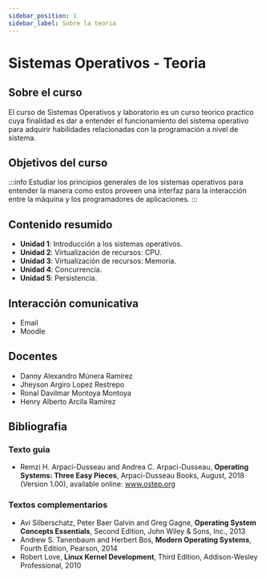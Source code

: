 ```yaml
---
sidebar_position: 1
sidebar_label: Sobre la teoria
---
```


# Sistemas Operativos - Teoria


## Sobre el curso

El curso de Sistemas Operativos y laboratorio es un curso teorico practico cuya finalidad es dar a entender el funcionamiento del sistema operativo para adquirir habilidades relacionadas con la programación a nivel de sistema.

## Objetivos del curso

:::info
Estudiar los principios generales de los sistemas operativos para entender la manera como estos proveen una interfaz para la interacción entre la máquina y los programadores de aplicaciones.
:::

## Contenido resumido

* **Unidad 1**: Introducción a los sistemas operativos.
* **Unidad 2**: Virtualización de recursos: CPU.
* **Unidad 3**: Virtualización de recursos: Memoria.
* **Unidad 4**: Concurrencia.
* **Unidad 5**: Persistencia.

## Interacción comunicativa

* Email
* Moodle

## Docentes

* Danny Alexandro Múnera Ramírez
* Jheyson Argiro Lopez Restrepo
* Ronal Davilmar Montoya Montoya
* Henry Alberto Arcila Ramírez

## Bibliografia

### Texto guia

* Remzi H. Arpaci-Dusseau and Andrea C. Arpaci-Dusseau, **Operating Systems: Three Easy Pieces**, Arpaci-Dusseau Books, August, 2018 (Version 1.00), available online: www.ostep.org 

### Textos complementarios

* Avi Silberschatz, Peter Baer Galvin and Greg Gagne, **Operating System Concepts Essentials**, Second Edition, John Wiley & Sons, Inc., 2013 
* Andrew S. Tanenbaum and Herbert Bos, **Modern Operating Systems**, Fourth Edition, Pearson, 2014
* Robert Love, **Linux Kernel Development**, Third Edition, Addison-Wesley Professional, 2010
